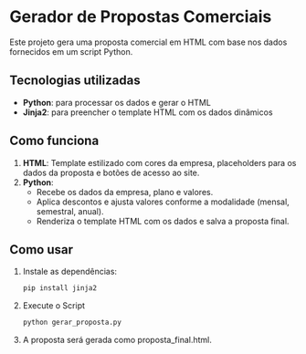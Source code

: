 # Gerador de Propostas Comerciais  

Este projeto gera uma proposta comercial em HTML com base nos dados fornecidos em um script Python.  

## Tecnologias utilizadas  
- **Python**: para processar os dados e gerar o HTML  
- **Jinja2**: para preencher o template HTML com os dados dinâmicos  

## Como funciona  
1. **HTML**: Template estilizado com cores da empresa, placeholders para os dados da proposta e botões de acesso ao site.  
2. **Python**:  
   - Recebe os dados da empresa, plano e valores.  
   - Aplica descontos e ajusta valores conforme a modalidade (mensal, semestral, anual).  
   - Renderiza o template HTML com os dados e salva a proposta final.  

## Como usar  
1. Instale as dependências:  
   ```bash
   pip install jinja2
2. Execute o Script
   ```bash
   python gerar_proposta.py
4. A proposta será gerada como proposta_final.html.

